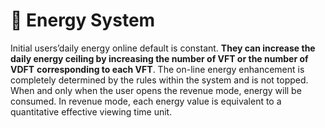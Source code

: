 # 🔋 Energy System

Initial users’daily energy online default is constant. **They can increase the daily energy ceiling by increasing the number of VFT or the number of VDFT** **corresponding to each VFT**. The on-line energy enhancement is completely determined by the rules within the system and is not topped. When and only when the user opens the revenue mode, energy will be consumed. In revenue mode, each energy value is equivalent to a quantitative effective viewing time unit.

